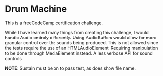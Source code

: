 # Drum Machine

This is a freeCodeCamp certification challenge.

While I have learned many things from creating this challenge, I would handle Audio entirely differently. Using AudioBuffers would allow for more granular control over the sounds being produced. This is not allowed since the tests require the use of an HTMLAudioElement. Requiring manipulation to be done through MediaElement instead. A less verbose API for sound controls

**NOTE**: Sustain must be on to pass test, as does show file name. 
